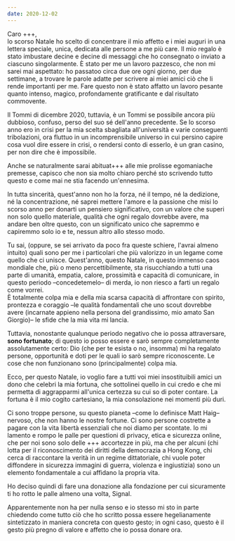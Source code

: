 ```yaml
---
date: 2020-12-02
---
```

Caro +++,   
lo scorso Natale ho scelto di concentrare il mio affetto e i miei auguri in una lettera speciale, unica, dedicata alle persone a me più care. Il mio regalo è stato imbustare decine e decine di messaggi che ho consegnato o inviato a ciascuno singolarmente. È stato per me un lavoro pazzesco, che non mi sarei mai aspettato: ho passatoo circa due ore ogni giorno, per due settimane, a trovare le parole adatte per scrivere ai miei amici ciò che li rende importanti per me. Fare questo non è stato affatto un lavoro pesante quanto intenso, magico, profondamente gratificante e dal risultato commovente.

Il Tommi di dicembre 2020, tuttavia, è un Tommi se possibile ancora più dubbioso, confuso, perso del suo sé dell'anno precedente. Se lo scorso anno ero in crisi per la mia scelta sbagliata all'università e varie conseguenti tribolazioni, ora fluttuo in un incomprensibile universo in cui persino capire cosa vuol dire essere in crisi, o rendersi conto di esserlo, è un gran casino, per non dire che è impossibile.

Anche se naturalmente sarai abituat+++ alle mie prolisse egomaniache premesse, capisco che non sia molto chiaro perché sto scrivendo tutto questo e come mai ne stia facendo un'ennesima.

In tutta sincerità, quest'anno non ho la forza, né il tempo, né la dedizione, né la concentrazione, né saprei mettere l'amore e la passione che misi lo scorso anno per donarti un pensiero significativo, con un valore che superi non solo quello materiale, qualità che ogni regalo dovrebbe avere, ma andare ben oltre questo, con un significato unico che sapremmo e capiremmo solo io e te, nessun altro allo stesso modo.

Tu sai, (oppure, se sei arrivato da poco fra queste schiere, l'avrai almeno intuito) quali sono per me i particolari che più valorizzo in un legame come quello che ci unisce. Quest'anno, questo Natale, in questo immenso caos mondiale che, più o meno percettibilmente, sta risucchiando a tutti una parte di umanità, empatia, calore, prossimità e capacità di comunicare, in questo periodo –concedetemelo– di merda, io non riesco a farti un regalo come vorrei.   
È totalmente colpa mia e della mia scarsa capacità di affrontare con spirito, prontezza e coraggio –le qualità fondamentali che uno scout dovrebbe avere (incarnate appieno nella persona del grandissimo, mio amato San Giorgio)– le sfide che la mia vita mi lancia.

Tuttavia, nonostante qualunque periodo negativo che io possa attraversare, **sono fortunato**; di questo io posso essere e sarò sempre completamente assolutamente certo: Dio (che per te esista o no, insomma) mi ha regalato persone, opportunità e doti per le quali io sarò sempre riconoscente. Le cose che non funzionano sono (principalmente) colpa mia.

Ecco, per questo Natale, io voglio fare a tutti voi miei insostituibili amici un dono che celebri la mia fortuna, che sottolinei quello in cui credo e che mi permetta di aggrapparmi all'unica certezza su cui so di poter contare. La fortuna è il mio cogito cartesiano, la mia consolazione nei momenti più duri.

Ci sono troppe persone, su questo pianeta –come lo definisce Matt Haig– nervoso, che non hanno le nostre fortune. Ci sono persone costrette a pagare con la vita libertà essenziali che noi diamo per scontate. Io mi lamento e rompo le palle per questioni di privacy, etica e sicurezza online, che per noi sono solo delle +++ accortezze in più, ma che per alcuni (chi lotta per il riconoscimento dei diritti della democrazia a Hong Kong, chi cerca di raccontare la verità in un regime dittatoriale, chi vuole poter diffondere in sicurezza immagini di guerra, violenza e ingiustizia) sono un elemento fondamentale a cui affidano la propria vita.

Ho deciso quindi di fare una donazione alla fondazione per cui sicuramente ti ho rotto le palle almeno una volta, Signal.

Apparentemente non ha per nulla senso e io stesso mi sto in parte chiedendo come tutto ciò che ho scritto possa essere hegelianamente sintetizzato in maniera concreta con questo gesto; in ogni caso, questo è il gesto più pregno di valore e affetto che io possa donare ora.